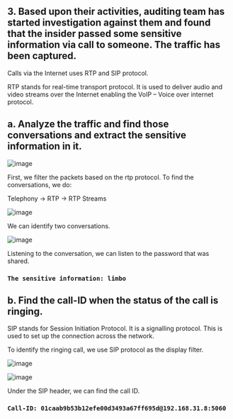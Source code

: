 ## 3. Based upon their activities, auditing team has started investigation against them and found that the insider passed some sensitive information via call to someone. The traffic has been captured.

Calls via the Internet uses RTP and SIP protocol.

RTP stands for real-time transport protocol. It is used to deliver audio and video streams over the Internet enabling the VoIP – Voice over internet protocol.

## a. Analyze the traffic and find those conversations and extract the sensitive information in it.

![image](https://github.com/user-attachments/assets/a15c952a-96a9-45b1-89ee-8d6470df7b69)

First, we filter the packets based on the rtp protocol. To find the conversations, we do:

Telephony → RTP → RTP Streams

![image](https://github.com/user-attachments/assets/d4e01653-b245-43dc-bc86-3d381a1a5344)

We can identify two conversations.

![image](https://github.com/user-attachments/assets/9982bd32-7f93-465f-a7f6-4f853bc1cf72)

Listening to the conversation, we can listen to the password that was shared.

### ```The sensitive information: limbo```

## b. Find the call-ID when the status of the call is ringing.

SIP stands for Session Initiation Protocol. It is a signalling protocol. This is used to set up the connection across the network.

To identify the ringing call, we use SIP protocol as the display filter.

![image](https://github.com/user-attachments/assets/ca10aac1-f508-4e06-b3f5-135ef81d88aa)

![image](https://github.com/user-attachments/assets/5074e989-5430-41f6-a7e6-6dea041286b5)

Under the SIP header, we can find the call ID.

### ```Call-ID: 01caab9b53b12efe00d3493a67ff695d@192.168.31.8:5060```

